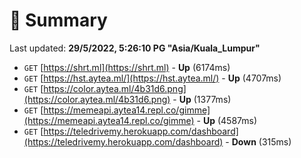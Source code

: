 # 📖 Summary
Last updated: **29/5/2022, 5:26:10 PG "Asia/Kuala_Lumpur"**

- `GET` [https://shrt.ml](https://shrt.ml) - **Up** (6174ms)
- `GET` [https://hst.aytea.ml/](https://hst.aytea.ml/) - **Up** (4707ms)
- `GET` [https://color.aytea.ml/4b31d6.png](https://color.aytea.ml/4b31d6.png) - **Up** (1377ms)
- `GET` [https://memeapi.aytea14.repl.co/gimme](https://memeapi.aytea14.repl.co/gimme) - **Up** (4587ms)
- `GET` [https://teledrivemy.herokuapp.com/dashboard](https://teledrivemy.herokuapp.com/dashboard) - **Down** (315ms)
